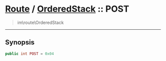 # [Route](route.md) / [OrderedStack](route-OrderedStack.md) :: POST
 > im\route\OrderedStack
____

## Synopsis
```php
public int POST = 0x04
```
